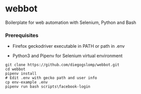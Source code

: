 # webbot

Boilerplate for web automation with Selenium, Python and Bash

### Prerequisites

- Firefox geckodriver executable in PATH or path in .env

- Python3 and Pipenv for Selenium virtual environment

```
git clone https://github.com/diegogslomp/webbot.git
cd webbot
pipenv install 
# Edit .env with gecko path and user info
cp env-example .env
pipenv run bash scripts\facebook-login
```
